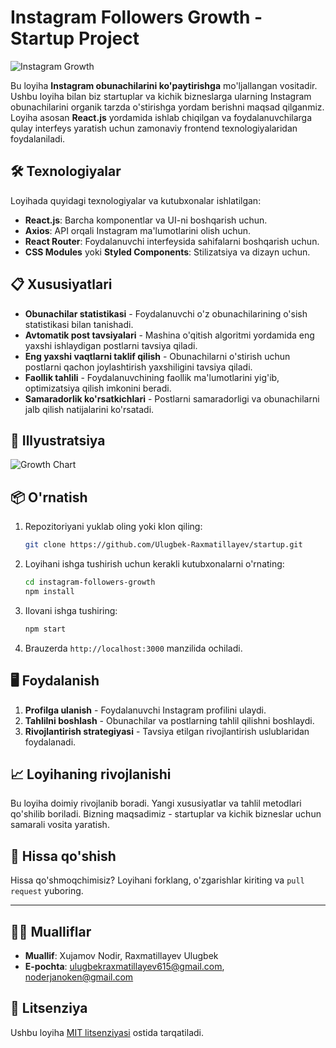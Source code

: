 # Instagram Followers Growth - Startup Project

![Instagram Growth](https://source.unsplash.com/600x400/?instagram,social-media)

Bu loyiha **Instagram obunachilarini ko'paytirishga** mo'ljallangan vositadir. Ushbu loyiha bilan biz startuplar va kichik bizneslarga ularning Instagram obunachilarini organik tarzda o'stirishga yordam berishni maqsad qilganmiz. Loyiha asosan **React.js** yordamida ishlab chiqilgan va foydalanuvchilarga qulay interfeys yaratish uchun zamonaviy frontend texnologiyalaridan foydalaniladi.

## 🛠 Texnologiyalar

Loyihada quyidagi texnologiyalar va kutubxonalar ishlatilgan:

- **React.js**: Barcha komponentlar va UI-ni boshqarish uchun.
- **Axios**: API orqali Instagram ma'lumotlarini olish uchun.
- **React Router**: Foydalanuvchi interfeysida sahifalarni boshqarish uchun.
- **CSS Modules** yoki **Styled Components**: Stilizatsiya va dizayn uchun.

## 📋 Xususiyatlari

- **Obunachilar statistikasi** - Foydalanuvchi o'z obunachilarining o'sish statistikasi bilan tanishadi.
- **Avtomatik post tavsiyalari** - Mashina o'qitish algoritmi yordamida eng yaxshi ishlaydigan postlarni tavsiya qiladi.
- **Eng yaxshi vaqtlarni taklif qilish** - Obunachilarni o'stirish uchun postlarni qachon joylashtirish yaxshiligini tavsiya qiladi.
- **Faollik tahlili** - Foydalanuvchining faollik ma'lumotlarini yig'ib, optimizatsiya qilish imkonini beradi.
- **Samaradorlik ko'rsatkichlari** - Postlarni samaradorligi va obunachilarni jalb qilish natijalarini ko'rsatadi.

## 📸 Illyustratsiya

![Growth Chart](https://source.unsplash.com/600x400/?analytics,chart)

## 📦 O'rnatish

1. Repozitoriyani yuklab oling yoki klon qiling:

    ```bash
    git clone https://github.com/Ulugbek-Raxmatillayev/startup.git
    ```

2. Loyihani ishga tushirish uchun kerakli kutubxonalarni o'rnating:

    ```bash
    cd instagram-followers-growth
    npm install
    ```

3. Ilovani ishga tushiring:

    ```bash
    npm start
    ```

4. Brauzerda `http://localhost:3000` manzilida ochiladi.

## 🖥 Foydalanish

1. **Profilga ulanish** - Foydalanuvchi Instagram profilini ulaydi.
2. **Tahlilni boshlash** - Obunachilar va postlarning tahlil qilishni boshlaydi.
3. **Rivojlantirish strategiyasi** - Tavsiya etilgan rivojlantirish uslublaridan foydalanadi.

## 📈 Loyihaning rivojlanishi

Bu loyiha doimiy rivojlanib boradi. Yangi xususiyatlar va tahlil metodlari qo'shilib boriladi. Bizning maqsadimiz - startuplar va kichik bizneslar uchun samarali vosita yaratish.

## 🎉 Hissa qo'shish

Hissa qo'shmoqchimisiz? Loyihani forklang, o'zgarishlar kiriting va `pull request` yuboring.

---

## 👨‍💻 Mualliflar

- **Muallif**: Xujamov Nodir, Raxmatillayev Ulugbek
- **E-pochta**: ulugbekraxmatillayev615@gmail.com, noderjanoken@gmail.com

## 📜 Litsenziya

Ushbu loyiha [MIT litsenziyasi](./LICENSE) ostida tarqatiladi.
